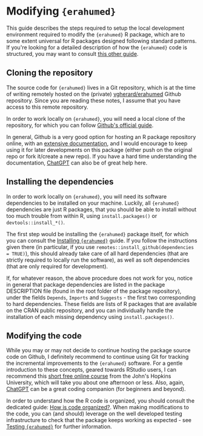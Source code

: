 # Modifying `{erahumed}`

This guide describes the steps required to setup the local development 
environment required to modify the `{erahumed}` R package, which are to some 
extent universal for R packages designed following standard patterns. If you're
looking for a detailed description of how the `{erahumed}` code is structured,
you may want to consult [this other guide](how_is_code_organized.md).

## Cloning the repository

The source code for `{erahumed}` lives in a Git repository, which is at the time
of writing remotely hosted on the (private)  [vgherard/erahumed](https://github.com/vgherard/erahumed/) Github repository.
Since you are reading these notes, I assume that you have access to this remote
repository.

In order to work locally on `{erahumed}`, you will need a local clone of the 
repository, for which you can follow [Github's official guide](https://docs.github.com/en/repositories/creating-and-managing-repositories/cloning-a-repository).

In general, Github is a very good option for hosting an R package repository 
online, with an [extensive documentation](https://docs.github.com/), and I 
would encourage to keep using it for later developments on this package
(either push on the original repo or fork it/create a new repo). 
If you have a hard time understanding the documentation, 
[ChatGPT](https://chatgpt.com/) can also be of great help here.

## Installing the dependencies

In order to work locally on `{erahumed}`, you will need its software 
dependencies to be installed on your machine. Luckily, all `{erahumed}` 
dependencies are just R packages, that you should be able to install without too
much trouble from within R, using `install.packages()` or 
`devtools::install_*()`.

The first step would be installing
the `{erahumed}` package itself, for which you can consult the [Installing `{erahumed}`](installing_erahumed.md) guide. If you follow the instructions 
given there (in particular, if you use 
`remotes::install_github(dependencies = TRUE)`), this should already take care 
of all hard dependencies (that are strictly required to locally run the 
software), as well as soft dependencies (that are only required for 
development).

If, for whatever reason, the above procedure does not work for you, notice 
in general that package dependencies are listed in the package DESCRIPTION file 
(found in the root folder of the package repository), under the fields 
`Depends`, `Imports` and `Suggests` - the first two corresponding to hard 
dependencies. These fields are lists of R packages that are available on the 
CRAN public repository, and you can individually handle the installation 
of each missing dependency using `install.packages()`.

## Modifying the code

While you may or may not decide to continue hosting the package source code on
Github, I definitely recommend to continue using Git for tracking the 
incremental improvements to the `{erahumed}` software. For a gentle introduction
to these concepts, geared towards RStudio users, I can recommend this 
[short free online course](https://www.coursera.org/learn/data-scientists-tools?specialization=jhu-data-science) from the John's Hopkins University, which will take you
about one afternoon or less. Also, again, [ChatGPT](https://chatgpt.com/) can be 
a great coding companion (for beginners and beyond).

In order to understand how the R code is organized, you 
should consult the dedicated guide: 
[How is code organized?](how_is_code_organized.md). When making modifications to 
the code, you can (and should) leverage on the well 
developed testing infrastructure to check that the package keeps working as 
expected - see [Testing `{erahumed}`](testing_erahumed.md) for further 
information.

